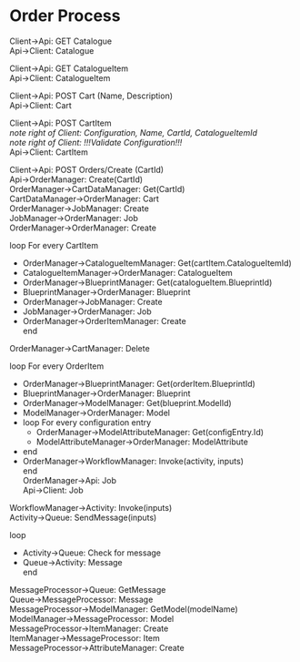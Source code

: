 # Order Process

Client->Api: GET Catalogue  
Api->Client: Catalogue

Client->Api: GET CatalogueItem  
Api->Client: CatalogueItem

Client->Api: POST Cart (Name, Description)  
Api->Client: Cart

Client->Api: POST CartItem  
_note right of Client: Configuration, Name, CartId, CatalogueItemId_  
_note right of Client: !!!Validate Configuration!!!_  
Api->Client: CartItem  

Client->Api: POST Orders/Create (CartId)  
Api->OrderManager: Create(CartId)  
OrderManager->CartDataManager: Get(CartId)  
CartDataManager->OrderManager: Cart  
OrderManager->JobManager: Create  
JobManager->OrderManager: Job  
OrderManager->OrderManager: Create

loop For every CartItem  
- OrderManager->CatalogueItemManager: Get(cartItem.CatalogueItemId)  
- CatalogueItemManager->OrderManager: CatalogueItem  
- OrderManager->BlueprintManager: Get(catalogueItem.BlueprintId)  
- BlueprintManager->OrderManager: Blueprint  
- OrderManager->JobManager: Create  
- JobManager->OrderManager: Job  
- OrderManager->OrderItemManager: Create  
end

OrderManager->CartManager: Delete  

loop For every OrderItem  
- OrderManager->BlueprintManager: Get(orderItem.BlueprintId)  
- BlueprintManager->OrderManager: Blueprint  
- OrderManager->ModelManager: Get(blueprint.ModelId)  
- ModelManager->OrderManager: Model  
- loop For every configuration entry  
    - OrderManager->ModelAttributeManager: Get(configEntry.Id)  
    - ModelAttributeManager->OrderManager: ModelAttribute  
- end  
- OrderManager->WorkflowManager: Invoke(activity, inputs)  
end  
OrderManager->Api: Job  
Api->Client: Job

WorkflowManager->Activity: Invoke(inputs)  
Activity->Queue: SendMessage(inputs)


loop  
- Activity->Queue: Check for message  
- Queue->Activity: Message  
end

MessageProcessor->Queue: GetMessage  
Queue->MessageProcessor: Message  
MessageProcessor->ModelManager: GetModel(modelName)  
ModelManager->MessageProcessor: Model  
MessageProcessor->ItemManager: Create  
ItemManager->MessageProcessor: Item  
MessageProcessor->AttributeManager: Create
